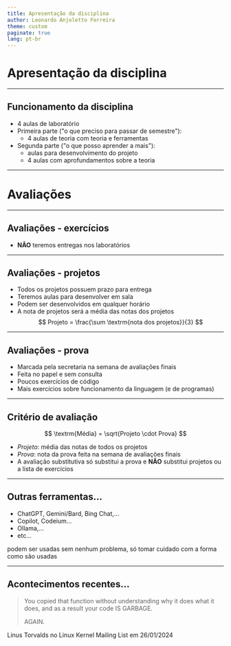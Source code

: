 ```yaml
---
title: Apresentação da disciplina
author: Leonardo Anjoletto Ferreira
theme: custom
paginate: true
lang: pt-br
---
```


<!--
_header: CC2632 - Desenvolvimento de algoritmos
_footer: Leonardo Anjoletto Ferreira
-->

# Apresentação da disciplina

---

## Funcionamento da disciplina

- 4 aulas de laboratório
- Primeira parte ("o que preciso para passar de semestre"):
  - 4 aulas de teoria com teoria e ferramentas
- Segunda parte ("o que posso aprender a mais"):
  - aulas para desenvolvimento do projeto
  - 4 aulas com aprofundamentos sobre a teoria

---

# Avaliações

---

## Avaliações - exercícios

- **NÃO** teremos entregas nos laboratórios

---

## Avaliações - projetos

- Todos os projetos possuem prazo para entrega
- Teremos aulas para desenvolver em sala
- Podem ser desenvolvidos em qualquer horário
- A nota de projetos será a média das notas dos projetos
$$ Projeto = \frac{\sum \textrm{nota dos projetos}}{3} $$

---

## Avaliações - prova

- Marcada pela secretaria na semana de avaliações finais
- Feita no papel e sem consulta
- Poucos exercícios de código
- Mais exercícios sobre funcionamento da linguagem (e de programas)

---

## Critério de avaliação

$$ \textrm{Média} = \sqrt{Projeto \cdot Prova} $$

- $Projeto$: média das notas de todos os projetos
- $Prova$: nota da prova feita na semana de avaliações finais
- A avaliação substitutiva só substitui a prova e **NÃO** substitui projetos ou a lista de exercícios

---

## Outras ferramentas...

- ChatGPT, Gemini/Bard, Bing Chat,...
- Copilot, Codeium...
- Ollama,...
- etc...

podem ser usadas sem nenhum problema, só tomar cuidado com a forma como são usadas

---

## Acontecimentos recentes...

>You copied that function without understanding why it does what it
does, and as a result your code IS GARBAGE.
>
>AGAIN.

Linus Torvalds no Linux Kernel Mailing List em 26/01/2024
